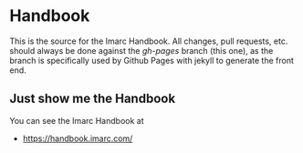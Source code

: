 Handbook
========

This is the source for the Imarc Handbook. All changes, pull requests, etc.
should always be done against the *gh-pages* branch (this one), as the branch
is specifically used by Github Pages with jekyll to generate the front end.

Just show me the Handbook
-------------------------

You can see the Imarc Handbook at

+ https://handbook.imarc.com/
